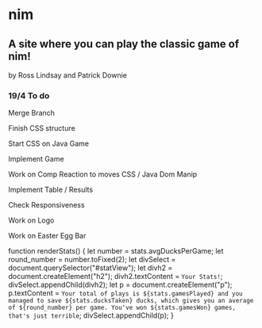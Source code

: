 # nim

## A site where you can play the classic game of nim!

by Ross Lindsay and Patrick Downie

### 19/4 To do

Merge Branch

Finish CSS structure

Start CSS on Java Game

Implement Game

Work on Comp Reaction to moves CSS / Java Dom Manip

Implement Table / Results

Check Responsiveness

Work on Logo

Work on Easter Egg Bar

function renderStats() {
let number = stats.avgDucksPerGame;
let round_number = number.toFixed(2);
let divSelect = document.querySelector("#statView");
let divh2 = document.createElement("h2");
divh2.textContent = `Your Stats!`;
divSelect.appendChild(divh2);
let p = document.createElement("p");
p.textContent = `Your total of plays is ${stats.gamesPlayed} and you managed to save ${stats.ducksTaken} ducks, which gives you an average of ${round_number} per game. You've won ${stats.gamesWon} games, that's just terrible`;
divSelect.appendChild(p);
}
